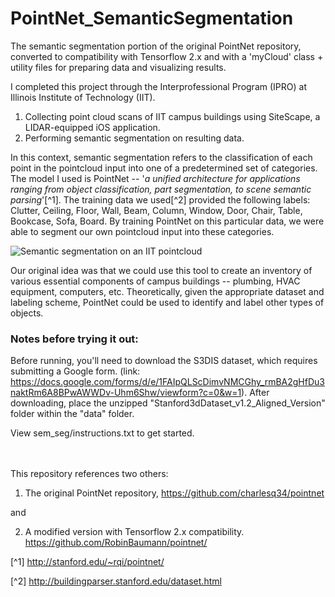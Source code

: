 # PointNet_SemanticSegmentation
The semantic segmentation portion of the original PointNet repository, converted to compatibility with Tensorflow 2.x and with a 'myCloud' class + utility files for preparing data and visualizing results.

I completed this project through the Interprofessional Program (IPRO) at Illinois Institute of Technology (IIT).

1. Collecting point cloud scans of IIT campus buildings using SiteScape, a LIDAR-equipped iOS application.
2. Performing semantic segmentation on resulting data.

In this context, semantic segmentation refers to the classification of each point in the pointcloud input into one of a predetermined set of categories. The model I used is PointNet -- '_a unified architecture for applications ranging from object classification, part segmentation, to scene semantic parsing_'[^1]. The training data we used[^2] provided the following labels: Clutter, Ceiling, Floor, Wall, Beam, Column, Window, Door, Chair, Table, Bookcase, Sofa, Board. By training PointNet on this particular data, we were able to segment our own pointcloud input into these categories.

![Semantic segmentation on an IIT pointcloud](https://github.com/jdowner212/PointNet_SemanticSegmentation/blob/main/Large%20GIF%20(464x274).gif)

Our original idea was that we could use this tool to create an inventory of various essential components of campus buildings -- plumbing, HVAC equipment, computers, etc. Theoretically, given the appropriate dataset and labeling scheme, PointNet could be used to identify and label other types of objects.


### Notes before trying it out:

Before running, you'll need to download the S3DIS dataset, which requires submitting a Google form. (link: https://docs.google.com/forms/d/e/1FAIpQLScDimvNMCGhy_rmBA2gHfDu3naktRm6A8BPwAWWDv-Uhm6Shw/viewform?c=0&w=1). After downloading, place the unzipped "Stanford3dDataset_v1.2_Aligned_Version" folder within the "data" folder.

View sem_seg/instructions.txt to get started.


<br>
<br>
This repository references two others:

1. The original PointNet repository,
https://github.com/charlesq34/pointnet

and

2. A modified version with Tensorflow 2.x compatibility.
https://github.com/RobinBaumann/pointnet/


[^1] http://stanford.edu/~rqi/pointnet/

[^2] http://buildingparser.stanford.edu/dataset.html
